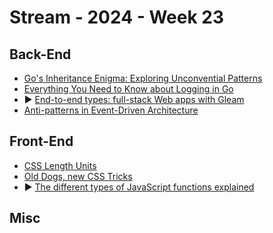 # Stream - 2024 - Week 23

## Back-End

- [Go's Inheritance Enigma: Exploring Unconvential Patterns](https://fast4ward.online/posts/go-inheritance-enigma/)
- [Everything You Need to Know about Logging in Go](https://www.bytesizego.com/blog/guide-to-logging-in-go)
- ▶️ [End-to-end types: full-stack Web apps with Gleam](https://www.youtube.com/watch?v=eVtkYQva0Ic)
- [Anti-patterns in Event-Driven Architecture](https://codeopinion.com/beware-anti-patterns-in-event-driven-architecture/)

## Front-End

- [CSS Length Units](https://css-tricks.com/css-length-units/)
- [Old Dogs, new CSS Tricks](https://mxb.dev/blog/old-dogs-new-css-tricks/)
- ▶️ [The different types of JavaScript functions explained](https://www.youtube.com/watch?v=cMt9U6kCWsM)

## Misc
